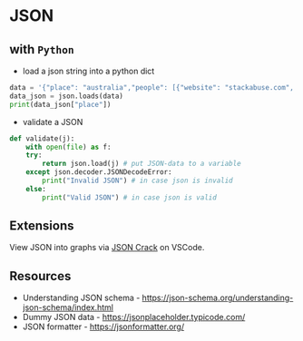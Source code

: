 # JSON

## with `Python`

- load a json string into a python dict

```py
data = '{"place": "australia","people": [{"website": "stackabuse.com", "from": "Nebraska", "name": "Scott"}]}'
data_json = json.loads(data)
print(data_json["place"])
```

- validate a JSON

```py
def validate(j):
    with open(file) as f:
    try:
        return json.load(j) # put JSON-data to a variable
    except json.decoder.JSONDecodeError:
        print("Invalid JSON") # in case json is invalid
    else:
        print("Valid JSON") # in case json is valid
```

## Extensions

View JSON into graphs via [JSON Crack](https://marketplace.visualstudio.com/items?itemName=AykutSarac.jsoncrack-vscode) on VSCode.

## Resources

- Understanding JSON schema - https://json-schema.org/understanding-json-schema/index.html
- Dummy JSON data - https://jsonplaceholder.typicode.com/
- JSON formatter - https://jsonformatter.org/

